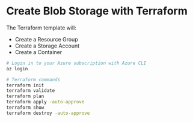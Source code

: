 # Create Blob Storage with Terraform

The Terraform template will:

- Create a Resource Group
- Create a Storage Account
- Create a Container

```bash
# Login in to your Azure subscription with Azure CLI
az login

# Terraform commands
terraform init
terraform validate
terraform plan
terraform apply -auto-approve
terraform show
terraform destroy -auto-approve
```
